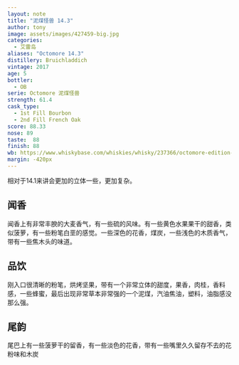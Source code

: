 ```yaml
---
layout: note
title: "泥煤怪兽 14.3"
author: tony
image: assets/images/427459-big.jpg
categories:
  - 艾雷岛
aliases: "Octomore 14.3"
distillery: Bruichladdich
vintage: 2017
age: 5
bottler:
  - OB
serie: Octomore 泥煤怪兽
strength: 61.4
cask_type:
  - 1st Fill Bourbon
  - 2nd Fill French Oak
score: 88.33
nose: 89
taste:  88
finish: 88
wb: https://www.whiskybase.com/whiskies/whisky/237366/octomore-edition-143-2142-ppm
margin: -420px
---
```

相对于14.1来讲会更加的立体一些，更加复杂。
## 闻香
闻香上有非常丰腴的大麦香气，有一些硫的风味。有一些黄色水果果干的甜香，类似菠萝，有一些粉笔白垩的感觉。一些深色的花香，煤炭，一些浅色的木质香气，带有一些焦木头的味道。

## 品饮
刚入口很清晰的粉笔，烘烤坚果，带有一个非常立体的甜度，果香，肉桂，香料感，一些蜂蜜，最后出现非常草本非常强的一个泥煤，汽油焦油，塑料，油脂感没那么强。

## 尾韵
尾巴上有一些菠萝干的留香，有一些淡色的花香，带有一些嘴里久久留存不去的花粉味和木炭
